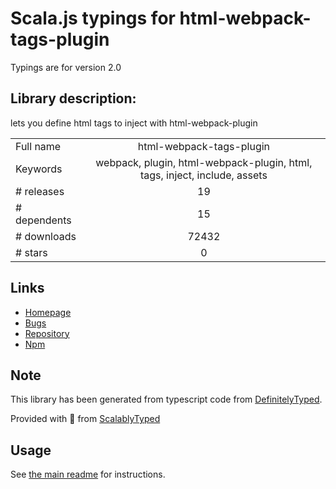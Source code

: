 
# Scala.js typings for html-webpack-tags-plugin

Typings are for version 2.0

## Library description:
lets you define html tags to inject with html-webpack-plugin

|                    |                 |
| ------------------ | :-------------: |
| Full name          | html-webpack-tags-plugin |
| Keywords           | webpack, plugin, html-webpack-plugin, html, tags, inject, include, assets |
| # releases         | 19 |
| # dependents       | 15 |
| # downloads        | 72432 |
| # stars            | 0 |

## Links
- [Homepage](https://github.com/jharris4/html-webpack-tags-plugin)
- [Bugs](https://github.com/jharris4/html-webpack-tags-plugin/issues)
- [Repository](https://github.com/jharris4/html-webpack-tags-plugin)
- [Npm](https://www.npmjs.com/package/html-webpack-tags-plugin)
    


## Note
This library has been generated from typescript code from [DefinitelyTyped](https://definitelytyped.org).

Provided with :purple_heart: from [ScalablyTyped](https://github.com/oyvindberg/ScalablyTyped)

## Usage
See [the main readme](../../readme.md) for instructions.


